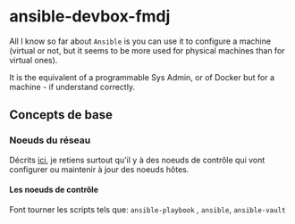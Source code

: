 # ansible-devbox-fmdj

All I know so far about `Ansible` is you can use it to configure a machine (virtual or not, but it seems to be more used for physical machines than for virtual ones).

It is the equivalent of a programmable Sys Admin, or of Docker but for a machine - if understand correctly.

## Concepts de base

### Noeuds du réseau

Décrits [ici](https://docs.ansible.com/ansible/latest/network/getting_started/basic_concepts.html), je retiens surtout qu'il y à des noeuds de contrôle qui vont configurer ou maintenir à jour des noeuds hôtes.

#### Les noeuds de contrôle

Font tourner les scripts tels que: `ansible-playbook` , `ansible`, `ansible-vault`
